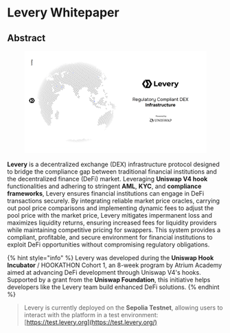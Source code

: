 # Levery Whitepaper

## Abstract

<figure><img src=".gitbook/assets/splash.jpg" alt=""><figcaption></figcaption></figure>

**Levery** is a decentralized exchange (DEX) infrastructure protocol designed to bridge the compliance gap between traditional financial institutions and the decentralized finance (DeFi) market. Leveraging **Uniswap V4 hook** functionalities and adhering to stringent **AML**, **KYC**, and **compliance frameworks**, Levery ensures financial institutions can engage in DeFi transactions securely. By integrating reliable market price oracles, carrying out pool price comparisons and implementing dynamic fees to adjust the pool price with the market price, Levery mitigates impermanent loss and maximizes liquidity returns, ensuring increased fees for liquidity providers while maintaining competitive pricing for swappers. This system provides a compliant, profitable, and secure environment for financial institutions to exploit DeFi opportunities without compromising regulatory obligations.

{% hint style="info" %}
Levery was developed during the **Uniswap Hook Incubator** / HOOKATHON Cohort 1, an 8-week program by Atrium Academy aimed at advancing DeFi development through Uniswap V4's hooks. Supported by a grant from the **Uniswap Foundation**, this initiative helps developers like the Levery team build enhanced DeFi solutions.
{% endhint %}

> Levery is currently deployed on the **Sepolia Testnet**, allowing users to interact with the platform in a test environment: [https://test.levery.org](https://test.levery.org/)
